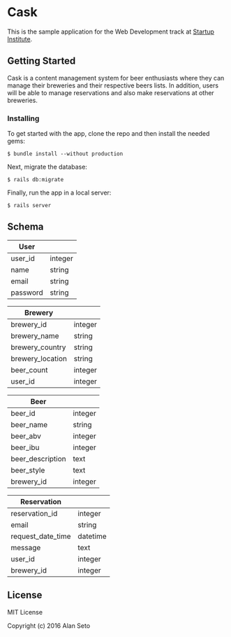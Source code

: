 # Cask

This is the sample application for the Web Development track at [Startup Institute](http://startupinstitute.com/).

## Getting Started

Cask is a content management system for beer enthusiasts where they can manage their breweries and their respective beers lists. In addition, users will be able to manage reservations and also make reservations at other breweries.

### Installing

To get started with the app, clone the repo and then install the needed gems:

```
$ bundle install --without production
```

Next, migrate the database:

```
$ rails db:migrate
```

Finally, run the app in a local server:

```
$ rails server
```

## Schema

| User     |         |
|----------|---------|
| user_id  | integer |
| name     | string  |
| email    | string  |
| password | string  |

| Brewery          |         |
|------------------|---------|
| brewery_id       | integer |
| brewery_name     | string  |
| brewery_country  | string  |
| brewery_location | string  |
| beer_count       | integer |
| user_id          | integer |

| Beer             |         |
|------------------|---------|
| beer_id          | integer |
| beer_name        | string  |
| beer_abv         | integer |
| beer_ibu         | integer |
| beer_description | text    |
| beer_style       | text    |
| brewery_id       | integer |

| Reservation       |          |
|-------------------|----------|
| reservation_id    | integer  |
| email             | string   |
| request_date_time | datetime |
| message           | text     |
| user_id           | integer  |
| brewery_id        | integer  |

## License

MIT License

Copyright (c) 2016 Alan Seto
